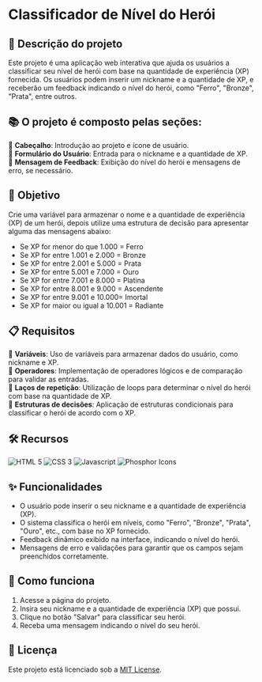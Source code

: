 # Classificador de Nível do Herói

## 🚀 Descrição do projeto 
Este projeto é uma aplicação web interativa que ajuda os usuários a classificar seu nível de herói com base na quantidade de experiência (XP) fornecida. Os usuários podem inserir um nickname e a quantidade de XP, e receberão um feedback indicando o nível do herói, como "Ferro", "Bronze", "Prata", entre outros.

## 📚 O projeto é composto pelas seções:  
🔸 **Cabeçalho**: Introdução ao projeto e ícone de usuário.  
🔸 **Formulário do Usuário**: Entrada para o nickname e a quantidade de XP.  
🔸 **Mensagem de Feedback**: Exibição do nível do herói e mensagens de erro, se necessário.

## 🎯 Objetivo
Crie uma variável para armazenar o nome e a quantidade de experiência (XP) de um herói, depois utilize uma estrutura de decisão para apresentar alguma das mensagens abaixo:

- Se XP for menor do que 1.000 = Ferro
- Se XP for entre 1.001 e 2.000 = Bronze
- Se XP for entre 2.001 e 5.000 = Prata
- Se XP for entre 5.001 e 7.000 = Ouro
- Se XP for entre 7.001 e 8.000 = Platina
- Se XP for entre 8.001 e 9.000 = Ascendente
- Se XP for entre 9.001 e 10.000= Imortal
- Se XP for maior ou igual a 10.001 = Radiante

## 📋 Requisitos
🔹 **Variáveis**: Uso de variáveis para armazenar dados do usuário, como nickname e XP.  
🔹 **Operadores**: Implementação de operadores lógicos e de comparação para validar as entradas.  
🔹 **Laços de repetição**: Utilização de loops para determinar o nível do herói com base na quantidade de XP.  
🔹 **Estruturas de decisões**: Aplicação de estruturas condicionais para classificar o herói de acordo com o XP.

## 🛠️ Recursos
![HTML 5](https://img.shields.io/badge/HTML5-333333?style=for-the-badge&logo=html5)
![CSS 3](https://img.shields.io/badge/CSS3-333333?style=for-the-badge&logo=css3&logoColor=1572B6)
![Javascript](https://img.shields.io/badge/Javascript-333333?style=for-the-badge&logo=javascript)
![Phosphor Icons](https://img.shields.io/badge/Phosphor_Icons-333333?style=for-the-badge&logo=phosphoricons)

## ✨ Funcionalidades 
- O usuário pode inserir o seu nickname e a quantidade de experiência (XP).
- O sistema classifica o herói em níveis, como "Ferro", "Bronze", "Prata", "Ouro", etc., com base no XP fornecido.
- Feedback dinâmico exibido na interface, indicando o nível do herói.
- Mensagens de erro e validações para garantir que os campos sejam preenchidos corretamente.

## 📝 Como funciona
1. Acesse a página do projeto.
2. Insira seu nickname e a quantidade de experiência (XP) que possui.
3. Clique no botão "Salvar" para classificar seu herói.
4. Receba uma mensagem indicando o nível do seu herói.

## 📜 Licença  
Este projeto está licenciado sob a [MIT License](https://github.com/fernandatollotti/bootcamp-gft-dio?tab=MIT-1-ov-file).
